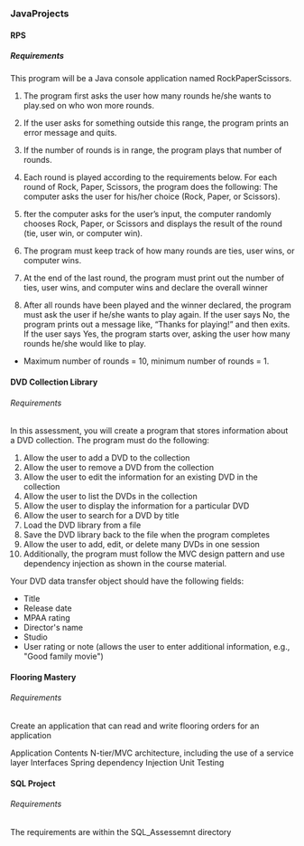 ### JavaProjects

#### RPS 

##### Requirements
This program will be a Java console application named RockPaperScissors.

1. The program first asks the user how many rounds he/she wants to play.sed on who won more rounds.

2. If the user asks for something outside this range, the program prints an error message and quits.
3. If the number of rounds is in range, the program plays that number of rounds.
4. Each round is played according to the requirements below.
For each round of Rock, Paper, Scissors, the program does the following:
The computer asks the user for his/her choice (Rock, Paper, or Scissors).

5. fter the computer asks for the user’s input, the computer randomly chooses Rock, Paper, or Scissors and displays the result of the round (tie, user win, or computer win).
6. The program must keep track of how many rounds are ties, user wins, or computer wins.
7. At the end of the last round, the program must print out the number of ties, user wins, and computer wins and declare the overall winner
8. After all rounds have been played and the winner declared, the program must ask the user if he/she wants to play again.
If the user says No, the program prints out a message like, “Thanks for playing!” and then exits.
If the user says Yes, the program starts over, asking the user how many rounds he/she would like to play.

- Maximum number of rounds = 10, minimum number of rounds = 1.


#### DVD Collection Library 

###### Requirements
In this assessment, you will create a program that stores information about a DVD collection. The program must do the following:

1. Allow the user to add a DVD to the collection
2. Allow the user to remove a DVD from the collection
3. Allow the user to edit the information for an existing DVD in the collection
4. Allow the user to list the DVDs in the collection
5. Allow the user to display the information for a particular DVD
6. Allow the user to search for a DVD by title
7. Load the DVD library from a file
8. Save the DVD library back to the file when the program completes
9. Allow the user to add, edit, or delete many DVDs in one session
10. Additionally, the program must follow the MVC design pattern and use dependency injection as shown in the course material.

Your DVD data transfer object should have the following fields:
- Title
- Release date
- MPAA rating
- Director's name
- Studio
- User rating or note (allows the user to enter additional information, e.g., "Good family movie")

#### Flooring Mastery

###### Requirements
Create an application that can read and write flooring orders for an application

Application Contents 
N-tier/MVC architecture, including the use of a service layer
Interfaces
Spring dependency Injection
Unit Testing


#### SQL Project

###### Requirements

The requirements are within the SQL_Assessemnt directory
